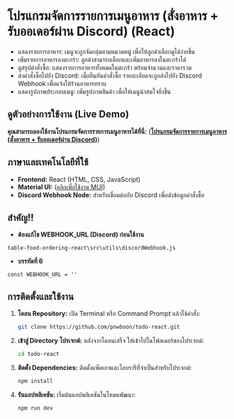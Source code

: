 # โปรแกรมจัดการรายการเมนูอาหาร (สั่งอาหาร + รับออเดอร์ผ่าน Discord) (React)
* แสดงรายการอาหาร: เมนูจะถูกจัดกลุ่มตามหมวดหมู่ เพื่อให้ลูกค้าเลือกดูได้ง่ายขึ้น
* เพิ่มรายการอาหารลงตะกร้า: ลูกค้าสามารถเลือกและเพิ่มอาหารลงในตะกร้าได้
* ดูสรุปคำสั่งซื้อ: แสดงรายการอาหารทั้งหมดในตะกร้า พร้อมจำนวนและราคารวม
* ส่งคำสั่งซื้อไปยัง Discord: เมื่อยืนยันคำสั่งซื้อ รายละเอียดจะถูกส่งไปยัง Discord Webhook เพื่อแจ้งให้ร้านอาหารทราบ
* แสดงรูปภาพประกอบเมนู: เพิ่มรูปภาพสินค้า เพื่อให้เมนูน่าสนใจยิ่งขึ้น

## ดูตัวอย่างการใช้งาน (Live Demo)
**คุณสามารถลองใช้งานโปรแกรมจัดการรายการเมนูอาหารได้ที่นี่:**
(<a href="https://pnwboon.github.io/table-food-ordering-react/" target="_blank" rel="noopener noreferrer">**โปรแกรมจัดการรายการเมนูอาหาร (สั่งอาหาร + รับออเดอร์ผ่าน Discord)**</a>)

## ภาษาและเทคโนโลยีที่ใช้
* **Frontend:** React (HTML, CSS, JavaScript)
* **Material UI:** (<a href="https://mui.com/">คลิกเพื่อใช้งาน MUI</a>)
* **Discord Webhook Node:** สำหรับเชื่อมต่อกับ Discord เพื่อส่งข้อมูลคำสั่งซื้อ

## สำคัญ!!
* **ต้องแก้ไข WEBHOOK_URL (Discord) ก่อนใช้งาน**
```
table-food-ordering-react\src\utils\discordWebhook.js
```
* **บรรทัดที่ 6**
```
const WEBHOOK_URL = ''
```

## การติดตั้งและใช้งาน
1.  **โคลน Repository:**
    เปิด Terminal หรือ Command Prompt แล้วใช้คำสั่ง:
    ```bash
    git clone https://github.com/pnwboon/todo-react.git
    ```
2.  **เข้าสู่ Directory โปรเจกต์:**
    หลังจากโคลนเสร็จ ให้เข้าไปในโฟลเดอร์ของโปรเจกต์:
    ```bash
    cd todo-react
    ```
3.  **ติดตั้ง Dependencies:**
    ติดตั้งแพ็คเกจและไลบรารีที่จำเป็นสำหรับโปรเจกต์:
    ```bash
    npm install
    ```

4.  **รันแอปพลิเคชัน:**
    เริ่มต้นแอปพลิเคชันในโหมดพัฒนา:
    ```bash
    npm run dev
    ```
